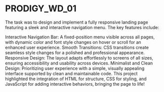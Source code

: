 # PRODIGY_WD_01

The task was to design and implement a fully responsive landing page featuring a sleek and interactive navigation menu. The key features include:

Interactive Navigation Bar: A fixed-position menu visible across all pages, with dynamic color and font style changes on hover or scroll for an enhanced user experience.
Smooth Transitions: CSS transitions create seamless style changes for a polished and professional appearance.
Responsive Design: The layout adapts effortlessly to screens of all sizes, ensuring accessibility and usability across devices.
Minimalist and Clean Design: Prioritizing user experience with a simple, visually appealing interface supported by clean and maintainable code.
This project highlighted the integration of HTML for structure, CSS for styling, and JavaScript for adding interactive behaviors, bringing the page to life!
